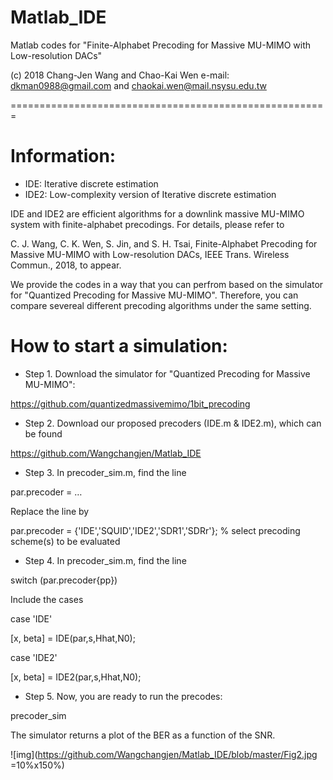 # Matlab_IDE

Matlab codes for "Finite-Alphabet Precoding for Massive MU-MIMO with Low-resolution DACs"

(c) 2018 Chang-Jen Wang and Chao-Kai Wen e-mail: dkman0988@gmail.com and chaokai.wen@mail.nsysu.edu.tw

=======================================================

# Information:

- IDE: Iterative discrete estimation
- IDE2: Low-complexity version of Iterative discrete estimation

IDE and IDE2 are efficient algorithms for a downlink massive MU-MIMO system with finite-alphabet precodings. For details, please refer to 

C. J. Wang, C. K. Wen, S. Jin, and S. H. Tsai, Finite-Alphabet Precoding for Massive MU-MIMO with Low-resolution DACs, IEEE Trans. Wireless Commun., 2018, to appear.

We provide the codes in a way that you can perfrom based on the simulator for "Quantized Precoding for Massive MU-MIMO". Therefore, you can compare severeal different precoding algorithms under the same setting.


# How to start a simulation:

- Step 1. Download the simulator for "Quantized Precoding for Massive MU-MIMO":

https://github.com/quantizedmassivemimo/1bit_precoding

- Step 2. Download our proposed precoders (IDE.m & IDE2.m), which can be found

https://github.com/Wangchangjen/Matlab_IDE

- Step 3. In precoder_sim.m, find the line 

par.precoder = … 

Replace the line by

par.precoder = {'IDE','SQUID','IDE2','SDR1','SDRr'}; % select precoding scheme(s) to be evaluated

- Step 4. In precoder_sim.m, find the line

switch (par.precoder{pp}) 

Include the cases

case 'IDE'

[x, beta] = IDE(par,s,Hhat,N0);

case 'IDE2'

[x, beta] = IDE2(par,s,Hhat,N0);

- Step 5. Now, you are ready to run the precodes:

precoder_sim

The simulator returns a plot of the BER as a function of the SNR.

![img](https://github.com/Wangchangjen/Matlab_IDE/blob/master/Fig2.jpg =10%x150%)

